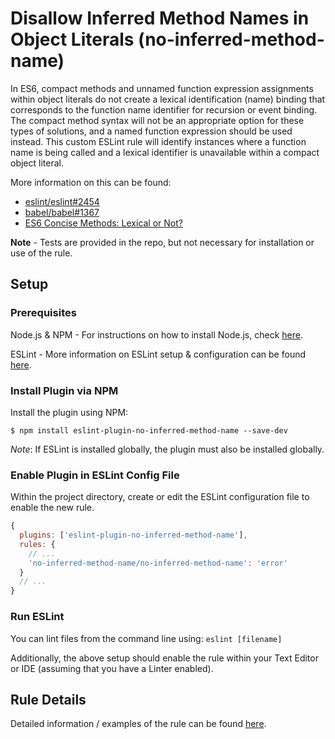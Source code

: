 # Disallow Inferred Method Names in Object Literals (no-inferred-method-name)

In ES6, compact methods and unnamed function expression assignments within object literals do not create a lexical identification (name) binding that corresponds to the function name identifier for recursion or event binding. The compact method syntax will not be an appropriate option for these types of solutions, and a named function expression should be used instead. This custom ESLint rule will identify instances where a function name is being called and a lexical identifier is unavailable within a compact object literal.

More information on this can be found:

- [eslint/eslint#2454](https://github.com/eslint/eslint/issues/2454#issuecomment-100285220)
- [babel/babel#1367](https://github.com/babel/babel/issues/1367)
- [ES6 Concise Methods: Lexical or Not?](http://blog.getify.com/es6-concise-methods-lexical-or-not/)

**Note** - Tests are provided in the repo, but not necessary for installation or use of the rule.

## Setup

### Prerequisites

Node.js & NPM - For instructions on how to install Node.js, check [here](https://nodejs.org/).

ESLint - More information on ESLint setup & configuration can be found [here](http://eslint.org/).

### Install Plugin via NPM

Install the plugin using NPM:

```
$ npm install eslint-plugin-no-inferred-method-name --save-dev
```

_Note_: If ESLint is installed globally, the plugin must also be installed globally.

### Enable Plugin in ESLint Config File

Within the project directory, create or edit the ESLint configuration file to enable the new rule.

```js
{
  plugins: ['eslint-plugin-no-inferred-method-name'],
  rules: {
    // ...
    'no-inferred-method-name/no-inferred-method-name': 'error'
  }
  // ...
}
```

### Run ESLint

You can lint files from the command line using: `eslint [filename]`

Additionally, the above setup should enable the rule within your Text Editor or IDE (assuming that you have a Linter enabled).

## Rule Details

Detailed information / examples of the rule can be found [here](/docs/rules/no-inferred-method-name.md).

